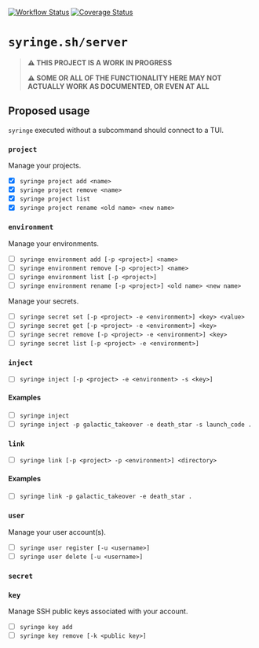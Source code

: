 [![Workflow Status](https://github.com/syringe-sh/server/actions/workflows/build.yml/badge.svg?branch=main)](https://github.com/syringe-sh/server/actions/workflows/build.yml?query=branch%3Amain)
[![Coverage Status](https://coveralls.io/repos/github/syringe-sh/server/badge.svg?branch=main)](https://coveralls.io/github/syringe-sh/server?branch=main)

# `syringe.sh/server`

> **⚠️ THIS PROJECT IS A WORK IN PROGRESS**
>
> **⚠️ SOME OR ALL OF THE FUNCTIONALITY HERE MAY NOT ACTUALLY WORK AS DOCUMENTED, OR EVEN AT ALL**

## Proposed usage

`syringe` executed without a subcommand should connect to a TUI.

### `project`

Manage your projects.

- [x] `syringe project add <name>`
- [x] `syringe project remove <name>`
- [x] `syringe project list`
- [x] `syringe project rename <old name> <new name>`

### `environment`

Manage your environments.

- [ ] `syringe environment add [-p <project>] <name>`
- [ ] `syringe environment remove [-p <project>] <name>`
- [ ] `syringe environment list [-p <project>]`
- [ ] `syringe environment rename [-p <project>] <old name> <new name>`

Manage your secrets.

- [ ] `syringe secret set [-p <project> -e <environment>] <key> <value>`
- [ ] `syringe secret get [-p <project> -e <environment>] <key>`
- [ ] `syringe secret remove [-p <project> -e <environment>] <key>`
- [ ] `syringe secret list [-p <project> -e <environment>]`

### `inject`

- [ ] `syringe inject [-p <project> -e <environment> -s <key>]`

#### Examples

- [ ] `syringe inject`
- [ ] `syringe inject -p galactic_takeover -e death_star -s launch_code .`

### `link`

- [ ] `syringe link [-p <project> -p <environment>] <directory>`

#### Examples

- [ ] `syringe link -p galactic_takeover -e death_star .`

### `user`

Manage your user account(s).

- [ ] `syringe user register [-u <username>]`
- [ ] `syringe user delete [-u <username>]`

### `secret`

### `key`

Manage SSH public keys associated with your account.

- [ ] `syringe key add`
- [ ] `syringe key remove [-k <public key>]`
